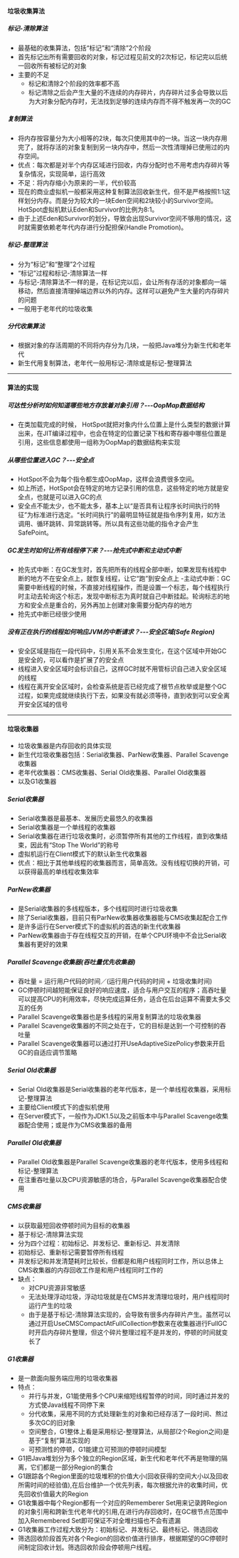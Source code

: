 #### 垃圾收集算法
##### 标记-清除算法
- 最基础的收集算法，包括“标记”和“清除”2个阶段
- 首先标记出所有需要回收的对象，标记过程见前文的2次标记，标记完以后统一回收所有被标记的对象
- 主要的不足
    * 标记和清除2个阶段的效率都不高
    * 标记清除之后会产生大量的不连续的内存碎片，内存碎片过多会导致以后为大对象分配内存时，无法找到足够的连续内存而不得不触发再一次的GC

##### 复制算法
- 将内存按容量分为大小相等的2块，每次只使用其中的一块。当这一块内存用完了，就将存活的对象复制到另一块内存中，然后一次性清理掉已使用过的内存空间。
- 优点：每次都是对半个内存区域进行回收，内存分配时也不用考虑内存碎片等复杂情况，实现简单，运行高效
- 不足：将内存缩小为原来的一半，代价较高
- 现在的商业虚拟机一般都采用这种复制算法回收新生代，但不是严格按照1:1这样划分内存。而是分为较大的一块Eden空间和2块较小的Survivor空间。HotSpot虚拟机默认Eden和Survivor的比例为8:1。
- 由于上述Eden和Survivor的划分，导致会出现Survivor空间不够用的情况，这时就需要依赖老年代内存进行分配担保(Handle Promotion)。

##### 标记-整理算法
- 分为“标记”和“整理”2个过程
- “标记”过程和标记-清除算法一样
- 与标记-清除算法不一样的是，在标记完以后，会让所有存活的对象都向一端移动，然后直接清理掉端边界以外的内存。这样可以避免产生大量的内存碎片的问题
- 一般用于老年代的垃圾收集

##### 分代收集算法
- 根据对象的存活周期的不同将内存分为几块，一般把Java堆分为新生代和老年代
- 新生代用复制算法，老年代一般用标记-清除或是标记-整理算法
---
#### 算法的实现
##### 可达性分析时如何知道哪些地方存放着对象引用？---OopMap数据结构
- 在类加载完成的时候， HotSpot就把对象内什么位置上是什么类型的数据计算出来，在JIT编译过程中，也会在特定的位置记录下栈和寄存器中哪些位置是引用，这些信息都使用一组称为OopMap的数据结构来实现

##### 从哪些位置进入GC？---安全点
- HotSpot不会为每个指令都生成OopMap，这样会浪费很多空间。
- 如上所述，HotSpot会在特定的地方记录引用的信息，这些特定的地方就是安全点，也就是可以进入GC的点
- 安全点不能太少，也不能太多，基本上以“是否具有让程序长时间执行的特征”为标准进行选定。“长时间执行”的最明显特征就是指令序列复用，如方法调用、循环跳转、异常跳转等。所以具有这些功能的指令才会产生SafePoint。

##### GC发生时如何让所有线程停下来？---抢先式中断和主动式中断
- 抢先式中断：在GC发生时，首先把所有的线程全部中断，如果发现有线程中断的地方不在安全点上，就恢复线程，让它“跑”到安全点上
-主动式中断：GC需要中断线程的时候，不直接对线程操作，而是设置一个标志，每个线程执行时主动去轮询这个标志，发现中断标志为真时就自己中断挂起。轮询标志的地方和安全点是重合的，另外再加上创建对象需要分配内存的地方
- 抢先式中断已经很少使用
##### 没有正在执行的线程如何响应JVM的中断请求？---安全区域(Safe Region)
- 安全区域是指在一段代码中，引用关系不会发生变化，在这个区域中开始GC是安全的，可以看作是扩展了的安全点
- 线程进入安全区域时会标识自己，这样GC时就不用管标识自己进入安全区域的线程
- 线程在离开安全区域时，会检查系统是否已经完成了根节点枚举或是整个GC过程，如果完成就继续执行下去，如果没有就必须等待，直到收到可以安全离开安全区域的信号

---
#### 垃圾收集器
- 垃圾收集器是内存回收的具体实现
- 新生代垃圾收集器包括：Serial收集器、ParNew收集器、Parallel Scavenge收集器
- 老年代收集器：CMS收集器、Serial Old收集器、Parallel Old收集器
- 以及G1收集器

##### Serial收集器
- Serial收集器是最基本、发展历史最悠久的收集器
- Serial收集器是一个单线程的收集器
- Serial收集器在进行垃圾收集时，必须暂停所有其他的工作线程，直到收集结束，因此有“Stop The World”的称号
- 虚拟机运行在Client模式下的默认新生代收集器
- 优点：相比于其他单线程的收集器而言，简单高效。没有线程切换的开销，可以获得最高的单线程收集效率

##### ParNew收集器
- 是Serial收集器的多线程版本，多个线程同时进行垃圾收集
- 除了Serial收集器，目前只有ParNew收集器收集器能与CMS收集起配合工作
- 是许多运行在Server模式下的虚拟机的首选的新生代收集器
- ParNew收集器由于存在线程交互的开销，在单个CPU环境中不会比Serial收集器有更好的效果
 
##### Parallel Scavenge收集器(吞吐量优先收集器)
- 吞吐量 = 运行用户代码的时间／(运行用户代码的时间 + 垃圾收集时间)
- GC停顿时间越短能保证良好的响应速度，适合与用户交互的程序；高吞吐量可以提高CPU的利用效率，尽快完成运算任务，适合在后台运算不需要太多交互的任务
- Parallel Scavenge收集器也是多线程的采用复制算法的垃圾收集器
- Parallel Scavenge收集器的不同之处在于，它的目标是达到一个可控制的吞吐量
- Parallel Scavenge收集器可以通过打开UseAdaptiveSizePolicy参数来开启GC的自适应调节策略

##### Serial Old收集器
- Serial Old收集器是Serial收集器的老年代版本，是一个单线程收集器，采用标记-整理算法
- 主要给Client模式下的虚拟机使用
- 在Server模式下，一般作为JDK1.5以及之前版本中与Parallel Scavenge收集器配合使用；或是作为CMS收集器的备用

##### Parallel Old收集器
- Parallel Old收集器是Parallel Scavenge收集器的老年代版本，使用多线程和标记-整理算法
- 在注重吞吐量以及CPU资源敏感的场合，与Parallel Scavenge收集器配合使用

##### CMS收集器
- 以获取最短回收停顿时间为目标的收集器
- 基于标记-清除算法实现
- 分为四个过程：初始标记、并发标记、重新标记、并发清除
- 初始标记、重新标记需要暂停所有线程
- 并发标记和并发清楚耗时比较长，但都是和用户线程同时工作，所以总体上CMS收集器的内存回收工作是和用户线程同时工作的
- 缺点：
    * 对CPU资源非常敏感
    * 无法处理浮动垃圾，浮动垃圾就是在CMS并发清理垃圾时，用户线程同时运行产生的垃圾
    * 由于是基于标记-清除算法实现的，会导致有很多内存碎片产生。虽然可以通过开启UseCMSCompactAtFullCollection参数来在收集器进行FullGC时开启内存碎片整理，但这个碎片整理过程不是并发的，停顿的时间就变长了

##### G1收集器
- 是一款面向服务端应用的垃圾收集器
- 特点：
    * 并行与并发，G1能使用多个CPU来缩短线程暂停的时间，同时通过并发的方式使Java线程不同停下来
    * 分代收集，采用不同的方式处理新生的对象和已经存活了一段时间、熬过多次GC的旧对象
    * 空间整合，G1整体上看是采用标记-整理算法，从局部(2个Region之间)是基于“复制”算法实现的
    * 可预测性的停顿，G1能建立可预测的停顿时间模型
- G1把Java堆划分为多个独立的Region区域，新生代和老年代不再是物理的隔离，它们都是一部分Region的集合
- G1跟踪各个Region里面的垃圾堆积的价值大小(回收获得的空间大小以及回收所需时间的经验值),在后台维护一个优先列表，每次根据允许的收集时间，优先回收价值最大的Region
- G1收集器中每个Region都有一个对应的Rememberer Set用来记录跨Region的对象引用和跨新生代老年代的引用,在进行内存回收时，在GC根节点范围中加入Remembered Set即可保证不对全堆扫描也不会有遗漏
- G1收集器工作过程大致分为：初始标记、并发标记、最终标记、筛选回收
- 筛选回收阶段首先对各个Region的回收价值进行排序，根据期望的GC停顿时间制定回收计划。筛选回收阶段会停顿用户线程。